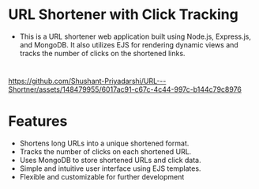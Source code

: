 # URL Shortener with Click Tracking
- This is a URL shortener web application built using Node.js, Express.js, and MongoDB. It also utilizes EJS for rendering dynamic views and tracks the number of clicks on the shortened links.
#
https://github.com/Shushant-Priyadarshi/URL---Shortner/assets/148479955/6017ac91-c67c-4c44-997c-b144c79c8976
#

# Features
- Shortens long URLs into a unique shortened format.
- Tracks the number of clicks on each shortened URL.
- Uses MongoDB to store shortened URLs and click data.
- Simple and intuitive user interface using EJS templates.
- Flexible and customizable for further development

